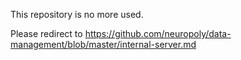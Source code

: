 This repository is no more used.

Please redirect to https://github.com/neuropoly/data-management/blob/master/internal-server.md
